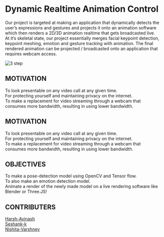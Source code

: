 # Dynamic Realtime Animation Control

Our project is targeted at making an application that dynamically detects the user’s expressions and gestures and projects it onto an animation software which then renders a 2D/3D animation realtime that gets broadcasted live. At it’s skeletal state, our project essentially merges facial keypoint detection, keypoint meshing, emotion and gesture tracking with animation. The final rendered animation can be projected / broadcasted onto an application that requires webcam access.

![3 step](https://user-images.githubusercontent.com/64661719/135105688-850bcca1-02cd-4332-9515-7117ebee3133.png)

## MOTIVATION <br>
To look presentable on any video call at any given time.<br>
For protecting yourself and maintaining privacy on the internet.<br>
To make a replacement for video streaming through a webcam that consumes more bandwidth, resulting in using lower bandwidth.<br>

## MOTIVATION <br>
To look presentable on any video call at any given time.<br>
For protecting yourself and maintaining privacy on the internet.<br>
To make a replacement for video streaming through a webcam that consumes more bandwidth, resulting in using lower bandwidth.<br>

## OBJECTIVES <br>
To make a pose-detection model using OpenCV and Tensor flow.<br>
To also make an emotion detection model.<br>
Animate a render of the newly made model on a live rendering software like Blender or Three.JS!<br>

## CONTRIBUTERS <br>
[Harsh-Avinash](https://github.com/Harsh-Avinash)<br>
[Seshank-k](https://github.com/Seshank-k)<br>
[Nishita-Varshney](https://github.com/Nishita-2605)<br>
